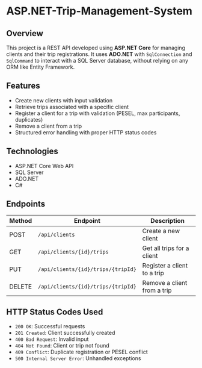 # ASP.NET-Trip-Management-System

## Overview
This project is a REST API developed using **ASP.NET Core** for managing clients and their trip registrations. It uses **ADO.NET** with `SqlConnection` and `SqlCommand` to interact with a SQL Server database, without relying on any ORM like Entity Framework.

## Features
- Create new clients with input validation
- Retrieve trips associated with a specific client
- Register a client for a trip with validation (PESEL, max participants, duplicates)
- Remove a client from a trip
- Structured error handling with proper HTTP status codes

## Technologies
- ASP.NET Core Web API
- SQL Server
- ADO.NET
- C#

## Endpoints

| Method | Endpoint                            | Description                             |
|--------|-------------------------------------|-----------------------------------------|
| POST   | `/api/clients`                      | Create a new client                     |
| GET    | `/api/clients/{id}/trips`           | Get all trips for a client              |
| PUT    | `/api/clients/{id}/trips/{tripId}`  | Register a client to a trip             |
| DELETE | `/api/clients/{id}/trips/{tripId}`  | Remove a client from a trip             |

## HTTP Status Codes Used
- `200 OK`: Successful requests
- `201 Created`: Client successfully created
- `400 Bad Request`: Invalid input
- `404 Not Found`: Client or trip not found
- `409 Conflict`: Duplicate registration or PESEL conflict
- `500 Internal Server Error`: Unhandled exceptions

